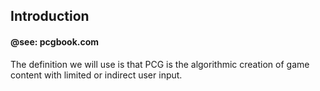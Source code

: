 ## Introduction
#### @see: pcgbook.com
The definition we will use is that PCG is the algorithmic creation of game content with
limited or indirect user input.
